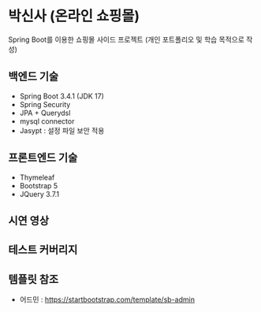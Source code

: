 # 박신사 (온라인 쇼핑몰)
Spring Boot를 이용한 쇼핑몰 사이드 프로젝트 
(개인 포트폴리오 및 학습 목적으로 작성)

## 백엔드 기술

* Spring Boot 3.4.1 (JDK 17)
* Spring Security
* JPA + Querydsl
* mysql connector
* Jasypt : 설정 파일 보안 적용


## 프론트엔드 기술

* Thymeleaf
* Bootstrap 5
* JQuery 3.7.1


## 시연 영상


## 테스트 커버리지


## 템플릿 참조

* 어드민 : https://startbootstrap.com/template/sb-admin




